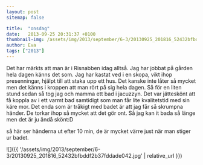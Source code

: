 ```yaml
---
layout: post
sitemap: false

title:  "onsdag"
date:   2013-09-25 20:31:37 +0100
thumbnail-img: /assets/img/2013/september/6-3/20130925_201816_52432bfbddf2b37fddade042.jpg
author: Eva
tags: ["2013"]
---
```


Det har märkts att man är i Risnabben idag alltså. Jag har jobbat på gården hela dagen känns det som. Jag har kastat ved i en skopa, vikt ihop presenningar,  hjälpt till att staka upp ett hus. Det kanske inte låter så mycket men det känns i kroppen att man rört på sig hela dagen. Så för en liten stund sedan så tog jag och mamma ett bad i jacuzzyn. Det var jätteskönt att få koppla av i ett varmt bad samtidigt som man får lite kvalitetstid med sin käre mor.  Det enda som är tråkigt med badet är att jag får så skrumpna händer.  De torkar ihop så mycket att det gör ont. Så jag kan it bada så länge men det är ju ändå skönt:D

så här ser händerna ut efter 10 min, de är mycket värre just när man stiger ur badet.

![]({{ '/assets/img/2013/september/6-3/20130925_201816_52432bfbddf2b37fddade042.jpg'  | relative_url }})

